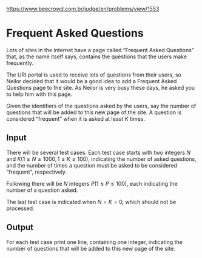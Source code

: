 https://www.beecrowd.com.br/judge/en/problems/view/1553

# Frequent Asked Questions

Lots of sites in the internet have a page called “Frequent Asked Questions”
that, as the name itself says, contains the questions that the users make
frequently.

The URI portal is used to receive lots of questions from their users, so
Neilor decided that it would be a good idea to add a Frequent Asked Questions
page to the site. As Neilor is very busy these days, he asked you to help him
with this page.

Given the identifiers of the questions asked by the users, say the number of
questions that will be added to this new page of the site. A question is
considered “frequent” when it is asked at least $K$ times.

## Input

There will be several test cases. Each test case starts with two integers $N$
and $K (1 \leq N \leq 1000, 1 \leq K \leq 100)$, indicating the number of
asked questions, and the number of times a question must be asked to be
considered “frequent”, respectively.

Following there will be $N$ integers $P (1 \leq P \leq 100)$, each indicating
the number of a question asked.

The last test case is indicated when $N = K = 0$, which should not be
processed.

## Output

For each test case print one line, containing one integer, indicating the
number of questions that will be added to this new page of the site.
